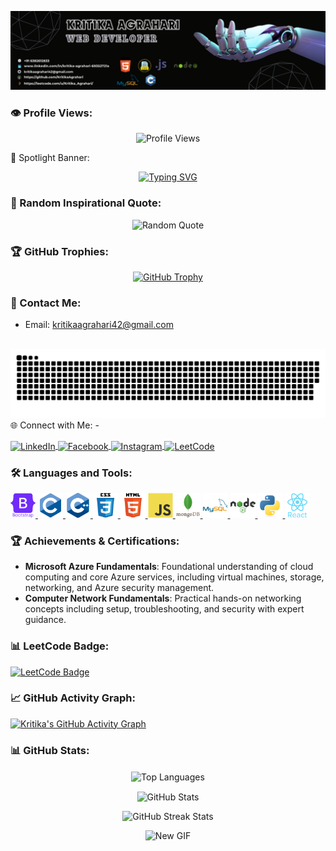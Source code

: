 ![Banner](https://github.com/KritikaAgrahari/KritikaAgrahari/blob/main/Banner.png)

### 👁️ Profile Views:
<p align="center">
  <img src="https://komarev.com/ghpvc/?username=kritikaagrahari&style=for-the-badge&color=7e8c8d" alt="Profile Views" />
</p>

💫 Spotlight Banner:
<p align="center">
  <a href="https://github.com/KritikaAgrahari">
    <img src="https://readme-typing-svg.demolab.com?font=Fira+Code&size=22&duration=4000&pause=500&color=9f9f9f&center=true&vCenter=true&width=500&lines=Welcome+to+my+GitHub!;I'm+Kritika+Agrahari+👩‍💻;I+Love+Coding+and+Technology;Innovating+with+Passion✨;Building+Technology+for+the+Future" alt="Typing SVG" />
  </a>
</p>

### 💬 Random Inspirational Quote:
<p align="center">
  <img src="https://quotes-github-readme.vercel.app/api?type=horizontal&theme=tokyonight" alt="Random Quote" />
</p>

### 🏆 GitHub Trophies:
<p align="center">
  <a href="https://github.com/ryo-ma/github-profile-trophy">
    <img src="https://github-profile-trophy.vercel.app/?username=kritikaagrahari&theme=tokyonight&no-bg=true&no-frame=true&column=5&margin-w=15&margin-h=15&row=2" alt="GitHub Trophy" />
  </a>
</p>



### 📧 Contact Me:
- Email: [kritikaagrahari42@gmail.com](mailto:kritikaagrahari42@gmail.com)


<br clear="both">

<img src="https://raw.githubusercontent.com/Code-Mars/Code-Mars/output/snake.svg" alt="Snake animation" />
🌐 Connect with Me:
-<p align="left">
  <a href="https://linkedin.com/in/kritika-agrahari" target="_blank">
    <img align="center" src="https://raw.githubusercontent.com/rahuldkjain/github-profile-readme-generator/master/src/images/icons/Social/linked-in-alt.svg" alt="LinkedIn" height="30" width="40" />
  </a>
  <a href="https://fb.com/kritika agrahari" target="_blank">
    <img align="center" src="https://raw.githubusercontent.com/rahuldkjain/github-profile-readme-generator/master/src/images/icons/Social/facebook.svg" alt="Facebook" height="30" width="40" />
  </a>
  <a href="https://instagram.com/aaa_kritika" target="_blank">
    <img align="center" src="https://raw.githubusercontent.com/rahuldkjain/github-profile-readme-generator/master/src/images/icons/Social/instagram.svg" alt="Instagram" height="30" width="40" />
  </a>
  <a href="https://www.leetcode.com/kritika agrahari" target="_blank">
    <img align="center" src="https://raw.githubusercontent.com/rahuldkjain/github-profile-readme-generator/master/src/images/icons/Social/leet-code.svg" alt="LeetCode" height="30" width="40" />
  </a>
</p>



### 🛠️ Languages and Tools:
<p align="left"> 
  <a href="https://getbootstrap.com" target="_blank" rel="noreferrer"> 
    <img src="https://raw.githubusercontent.com/devicons/devicon/master/icons/bootstrap/bootstrap-plain-wordmark.svg" alt="Bootstrap" width="40" height="40"/> 
  </a> 
  <a href="https://www.cprogramming.com/" target="_blank" rel="noreferrer"> 
    <img src="https://raw.githubusercontent.com/devicons/devicon/master/icons/c/c-original.svg" alt="C" width="40" height="40"/> 
  </a> 
  <a href="https://www.w3schools.com/cpp/" target="_blank" rel="noreferrer"> 
    <img src="https://raw.githubusercontent.com/devicons/devicon/master/icons/cplusplus/cplusplus-original.svg" alt="C++" width="40" height="40"/> 
  </a> 
  <a href="https://www.w3schools.com/css/" target="_blank" rel="noreferrer"> 
    <img src="https://raw.githubusercontent.com/devicons/devicon/master/icons/css3/css3-original-wordmark.svg" alt="CSS3" width="40" height="40"/> 
  </a> 
  <a href="https://www.w3.org/html/" target="_blank" rel="noreferrer"> 
    <img src="https://raw.githubusercontent.com/devicons/devicon/master/icons/html5/html5-original-wordmark.svg" alt="HTML5" width="40" height="40"/> 
  </a> 
  <a href="https://developer.mozilla.org/en-US/docs/Web/JavaScript" target="_blank" rel="noreferrer"> 
    <img src="https://raw.githubusercontent.com/devicons/devicon/master/icons/javascript/javascript-original.svg" alt="JavaScript" width="40" height="40"/> 
  </a> 
  <a href="https://www.mongodb.com/" target="_blank" rel="noreferrer"> 
    <img src="https://raw.githubusercontent.com/devicons/devicon/master/icons/mongodb/mongodb-original-wordmark.svg" alt="MongoDB" width="40" height="40"/> 
  </a> 
  <a href="https://www.mysql.com/" target="_blank" rel="noreferrer"> 
    <img src="https://raw.githubusercontent.com/devicons/devicon/master/icons/mysql/mysql-original-wordmark.svg" alt="MySQL" width="40" height="40"/> 
  </a> 
  <a href="https://nodejs.org" target="_blank" rel="noreferrer"> 
    <img src="https://raw.githubusercontent.com/devicons/devicon/master/icons/nodejs/nodejs-original-wordmark.svg" alt="NodeJS" width="40" height="40"/> 
  </a> 
  <a href="https://www.python.org" target="_blank" rel="noreferrer"> 
    <img src="https://raw.githubusercontent.com/devicons/devicon/master/icons/python/python-original.svg" alt="Python" width="40" height="40"/> 
  </a> 
  <a href="https://reactjs.org/" target="_blank" rel="noreferrer"> 
    <img src="https://raw.githubusercontent.com/devicons/devicon/master/icons/react/react-original-wordmark.svg" alt="React" width="40" height="40"/> 
  </a> 
</p>


### 🏆 Achievements & Certifications:
<ul>
  <li><strong>Microsoft Azure Fundamentals</strong>: Foundational understanding of cloud computing and core Azure services, including virtual machines, storage, networking, and Azure security management.</li>
  <li><strong>Computer Network Fundamentals</strong>: Practical hands-on networking concepts including setup, troubleshooting, and security with expert guidance.</li>
</ul>

### 📊 LeetCode Badge:
[![LeetCode Badge](https://assets.leetcode.com/static_assets/marketing/2024-50.gif)](https://www.leetcode.com/kritikaagrahari)




### 📈 GitHub Activity Graph:
[![Kritika's GitHub Activity Graph](https://github-readme-activity-graph.vercel.app/graph?username=kritikaagrahari&theme=tokyonight)](https://github.com/ashutosh00710/github-readme-activity-graph)



### 📊 GitHub Stats:
<p align="center">
  <img align="center" src="https://github-readme-stats.vercel.app/api/top-langs?username=kritikaagrahari&show_icons=true&locale=en&layout=compact&theme=tokyonight" alt="Top Languages" />
</p>

<p align="center">
  <img align="center" src="https://github-readme-stats.vercel.app/api?username=kritikaagrahari&show_icons=true&locale=en&theme=tokyonight" alt="GitHub Stats" />
</p>

<p align="center">
  <img src="https://github-readme-streak-stats.herokuapp.com/?user=kritikaagrahari&theme=tokyonight" alt="GitHub Streak Stats" />
</p>




<p align="center">
  <img src="https://i.giphy.com/media/v1.Y2lkPTc5MGI3NjExMGpoNGRyeWRzano0amRka3o5YjJvcTlicHRxZnIxeWViaWUyM282OSZlcD12MV9pbnRlcm5hbF9naWZfYnlfaWQmY3Q9Zw/p6gYQFkPpwjky0Gjfs/giphy.gif" alt="New GIF"/>
</p>
